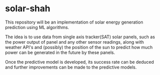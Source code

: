 # solar-shah

This repository will be an implementation of solar energy generation prediction using ML algorithms. 

The idea is to use data from single axis tracker(SAT) solar panels, such as the power output of panel and any other sensor readings, along with weather API's and (possibly) the position of the sun to predict how much power can be generated in the future by these panels.

Once the predictive model is developed, its success rate can be deduced and further improvements can be made to the predictive models.
